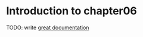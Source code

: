 # Introduction to chapter06

TODO: write [great documentation](http://jacobian.org/writing/great-documentation/what-to-write/)
